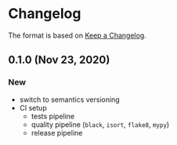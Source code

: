 # Changelog

The format is based on [Keep a Changelog](https://keepachangelog.com/en/1.0.0/).

## 0.1.0 (Nov 23, 2020)

### New
- switch to semantics versioning
- CI setup
    - tests pipeline
    - quality pipeline (`black`, `isort`, `flake8`, `mypy`)
    - release pipeline